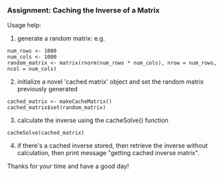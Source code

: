 ### Assignment: Caching the Inverse of a Matrix

Usage help:
1. generate a random matrix:
e.g.
```
num_rows <- 1000
num_cols <- 1000
random_matrix <- matrix(rnorm(num_rows * num_cols), nrow = num_rows, ncol = num_cols)
```

2. initialize a novel 'cached matrix' object and set the random matrix previously generated
```
cached_matrix <- makeCacheMatrix()
cached_matrix$set(random_matrix)
```

3. calculate the inverse using the cacheSolve() function
```
cacheSolve(cached_matrix)
```
4. if there's a cached inverse stored, then retrieve the inverse without calculation, then
print message "getting cached inverse matrix".

Thanks for your time and have a good day!
